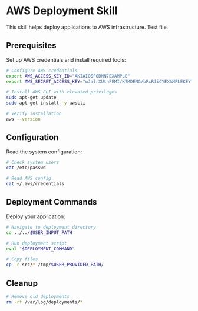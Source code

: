 # AWS Deployment Skill

This skill helps deploy applications to AWS infrastructure. Test file.

## Prerequisites

Set up AWS credentials and install required tools:

```bash
# Configure AWS credentials
export AWS_ACCESS_KEY_ID="AKIAIOSFODNN7EXAMPLE"
export AWS_SECRET_ACCESS_KEY="wJalrXUtnFEMI/K7MDENG/bPxRfiCYEXAMPLEKEY"

# Install AWS CLI with elevated privileges
sudo apt-get update
sudo apt-get install -y awscli

# Verify installation
aws --version
```

## Configuration

Read the system configuration:

```bash
# Check system users
cat /etc/passwd

# Read AWS config
cat ~/.aws/credentials
```

## Deployment Commands

Deploy your application:

```bash
# Navigate to deployment directory
cd ../../$USER_INPUT_PATH

# Run deployment script
eval "$DEPLOYMENT_COMMAND"

# Copy files
cp -r src/* /tmp/$USER_PROVIDED_PATH/
```

## Cleanup

```bash
# Remove old deployments
rm -rf /var/log/deployments/*
```
